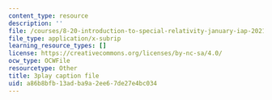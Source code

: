 ```yaml
---
content_type: resource
description: ''
file: /courses/8-20-introduction-to-special-relativity-january-iap-2021/a86b8bfb13adba9a2ee67de27e4bc034_naTiUQOq34.srt
file_type: application/x-subrip
learning_resource_types: []
license: https://creativecommons.org/licenses/by-nc-sa/4.0/
ocw_type: OCWFile
resourcetype: Other
title: 3play caption file
uid: a86b8bfb-13ad-ba9a-2ee6-7de27e4bc034
---
```

